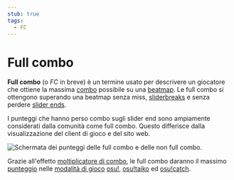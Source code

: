 ```yaml
---
stub: true
tags:
  - FC
---
```


# Full combo

**Full combo** (o *FC* in breve) è un termine usato per descrivere un giocatore che ottiene la massima [combo](/wiki/Beatmapping/Combo) possibile su una [beatmap](/wiki/Beatmap). Le full combo si ottengono superando una beatmap senza miss, [sliderbreaks](/wiki/Gameplay/Judgement/Slider_break) e senza perdere [slider ends](/wiki/Gameplay/Hit_object/Slider/Slidertail).

I punteggi che hanno perso combo sugli slider end sono ampiamente considerati dalla comunità come full combo. Questo differisce dalla visualizzazione del client di gioco e del sito web.

![Schermata dei punteggi delle full combo e delle non full combo](img/combo-comparison.png "Il punteggio sopra è una full combo e quello sotto è una combo interrotta").

Grazie all'effetto [moltiplicatore di combo](/wiki/Gameplay/Combo_multiplier_effect), le full combo daranno il massimo [punteggio](/wiki/Gameplay/Score) nelle [modalità di gioco](/wiki/Game_mode) [osu!](/wiki/Game_mode/osu!), [osu!taiko](/wiki/Game_mode/osu!taiko) ed [osu!catch](/wiki/Game_mode/osu!catch).
